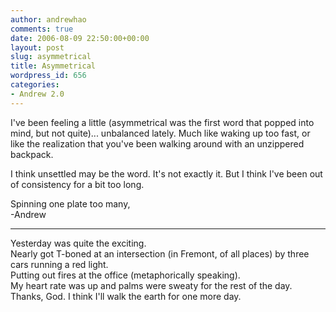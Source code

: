 ```yaml
---
author: andrewhao
comments: true
date: 2006-08-09 22:50:00+00:00
layout: post
slug: asymmetrical
title: Asymmetrical
wordpress_id: 656
categories:
- Andrew 2.0
---
```


I've been feeling a little (asymmetrical was the first word that popped into mind, but not quite)... unbalanced lately. Much like waking up too fast, or like the realization that you've been walking around with an unzippered backpack.  
  
I think unsettled may be the word. It's not exactly it. But I think I've been out of consistency for a bit too long.  
  
Spinning one plate too many,  
-Andrew  
  
------------------------------------------  
Yesterday was quite the exciting.  
Nearly got T-boned at an intersection (in Fremont, of all places) by three cars running a red light.  
Putting out fires at the office (metaphorically speaking).  
My heart rate was up and palms were sweaty for the rest of the day.  
Thanks, God. I think I'll walk the earth for one more day.  

